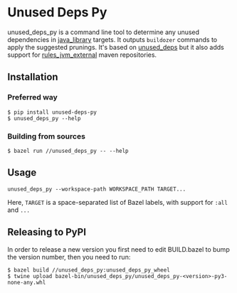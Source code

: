 # Unused Deps Py

unused_deps_py is a command line tool to determine any unused dependencies
in [java_library](https://docs.bazel.build/versions/master/be/java.html#java_library)
targets. It outputs `buildozer` commands to apply the suggested
prunings. It's based on [unused_deps](https://github.com/bazelbuild/buildtools/blob/master/unused_deps/README.md)
but it also adds support for [rules_jvm_external](https://github.com/bazelbuild/rules_jvm_external)
maven repositories.

## Installation

### Preferred way
```shell
$ pip install unused-deps-py
$ unused_deps_py --help
```

### Building from sources
```shell
$ bazel run //unused_deps_py -- --help
```

## Usage

```shell
unused_deps_py --workspace-path WORKSPACE_PATH TARGET...
```

Here, `TARGET` is a space-separated list of Bazel labels, with support for `:all` and `...`

## Releasing to PyPI

In order to release a new version you first need to edit BUILD.bazel to bump the
version number, then you need to run:

```shell
$ bazel build //unused_deps_py:unused_deps_py_wheel
$ twine upload bazel-bin/unused_deps_py/unused_deps_py-<version>-py3-none-any.whl
```
